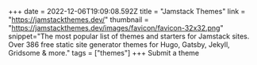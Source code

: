 +++
date = 2022-12-06T19:09:08.592Z
title = "Jamstack Themes"
link = "https://jamstackthemes.dev/"
thumbnail = "https://jamstackthemes.dev/images/favicon/favicon-32x32.png"
snippet="The most popular list of themes and starters for Jamstack sites. Over 386 free static site generator themes for Hugo, Gatsby, Jekyll, Gridsome & more."
tags = ["themes"]
+++
Submit a theme

